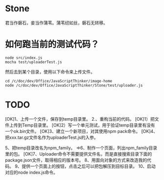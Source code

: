 Stone
=====
君当作磐石，妾当作蒲苇。蒲苇纫如丝，磐石无转移。

如何跑当前的测试代码？
=====================

```
node src/index.js
mocha test/uploaderTest.js
```

然后去到某个目录，使用以下命令来上传文件。

```
cd /c/doc/dev/Office/JavaScriptThinker/image-home
node /c/doc/dev/Office/JavaScriptThinker/Stone/test/uploader.js
```



TODO
====

[OK]1、上传一个文件，保存到temp目录里。
2.、重构当前的代码。
[OK]1）把文件上传到Temp目录里。
[OK]2）写一个单元测试，用于验证temp目录里有没有一个ok.bin文件。
[OK]3、建立一个新项目，对其使用npm pack命令。
[OK]4、把xxx.tar.gz文件名作为uploaderTest.js的入参。

5、把temp目录改名为npm_family。
=>6、制作一个页面，列出npm_family目录里的包。
[OK]7、Uploader命令不需要提供文件名，而是直接搜索目录下面的package.json文件，取得相应的版本号。
8、用面向对象的方式来改造我的代码。
9、提供一个页面上的按钮，点击之后可以把包解压到目标目录。
10、启动对应的node index.js命令。





